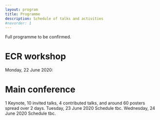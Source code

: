 ```yaml
---
layout: program
title: Programme
description: Schedule of talks and activities
#navorder: 1
---
```


Full programme to be confirmed.

# ECR workshop
Monday, 22 June 2020: 

# Main conference
1 Keynote, 10 invited talks, 4 contributed talks, and around 60 posters spread over 2 days.
Tuesday, 23 June 2020
Schedule tbc.
Wednesday, 24 June 2020
Schedule tbc.